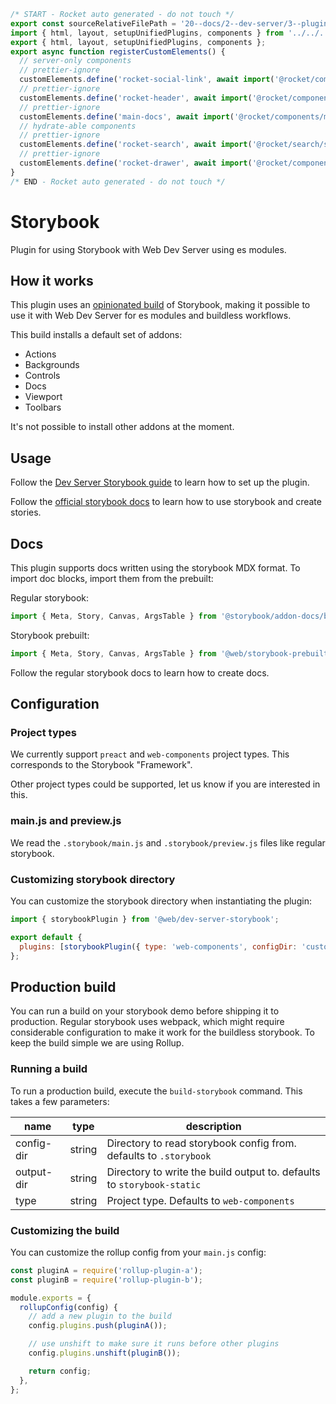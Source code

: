 ```js server
/* START - Rocket auto generated - do not touch */
export const sourceRelativeFilePath = '20--docs/2--dev-server/3--plugins/7--storybook.rocket.md';
import { html, layout, setupUnifiedPlugins, components } from '../../../recursive.data.js';
export { html, layout, setupUnifiedPlugins, components };
export async function registerCustomElements() {
  // server-only components
  // prettier-ignore
  customElements.define('rocket-social-link', await import('@rocket/components/social-link.js').then(m => m.RocketSocialLink));
  // prettier-ignore
  customElements.define('rocket-header', await import('@rocket/components/header.js').then(m => m.RocketHeader));
  // prettier-ignore
  customElements.define('main-docs', await import('@rocket/components/main-docs.js').then(m => m.MainDocs));
  // hydrate-able components
  // prettier-ignore
  customElements.define('rocket-search', await import('@rocket/search/search.js').then(m => m.RocketSearch));
  // prettier-ignore
  customElements.define('rocket-drawer', await import('@rocket/components/drawer.js').then(m => m.RocketDrawer));
}
/* END - Rocket auto generated - do not touch */
```

# Storybook

Plugin for using Storybook with Web Dev Server using es modules.

## How it works

This plugin uses an [opinionated build](https://github.com/modernweb-dev/storybook-prebuilt) of Storybook, making it possible to use it with Web Dev Server for es modules and buildless workflows.

This build installs a default set of addons:

- Actions
- Backgrounds
- Controls
- Docs
- Viewport
- Toolbars

It's not possible to install other addons at the moment.

## Usage

Follow the [Dev Server Storybook guide](../../../guides/dev-server/storybook.md) to learn how to set up the plugin.

Follow the [official storybook docs](https://storybook.js.org/) to learn how to use storybook and create stories.

## Docs

This plugin supports docs written using the storybook MDX format. To import doc blocks, import them from the prebuilt:

Regular storybook:

```js
import { Meta, Story, Canvas, ArgsTable } from '@storybook/addon-docs/blocks';
```

Storybook prebuilt:

```js
import { Meta, Story, Canvas, ArgsTable } from '@web/storybook-prebuilt/addon-docs/blocks.js';
```

Follow the regular storybook docs to learn how to create docs.

## Configuration

### Project types

We currently support `preact` and `web-components` project types. This corresponds to the Storybook "Framework".

Other project types could be supported, let us know if you are interested in this.

### main.js and preview.js

We read the `.storybook/main.js` and `.storybook/preview.js` files like regular storybook.

### Customizing storybook directory

You can customize the storybook directory when instantiating the plugin:

```js
import { storybookPlugin } from '@web/dev-server-storybook';

export default {
  plugins: [storybookPlugin({ type: 'web-components', configDir: 'custom-directory' })],
};
```

## Production build

You can run a build on your storybook demo before shipping it to production. Regular storybook uses webpack, which might require considerable configuration to make it work for the buildless storybook. To keep the build simple we are using Rollup.

### Running a build

To run a production build, execute the `build-storybook` command. This takes a few parameters:

| name       | type   | description                                                            |
| ---------- | ------ | ---------------------------------------------------------------------- |
| config-dir | string | Directory to read storybook config from. defaults to `.storybook`      |
| output-dir | string | Directory to write the build output to. defaults to `storybook-static` |
| type       | string | Project type. Defaults to `web-components`                             |

### Customizing the build

You can customize the rollup config from your `main.js` config:

```js
const pluginA = require('rollup-plugin-a');
const pluginB = require('rollup-plugin-b');

module.exports = {
  rollupConfig(config) {
    // add a new plugin to the build
    config.plugins.push(pluginA());

    // use unshift to make sure it runs before other plugins
    config.plugins.unshift(pluginB());

    return config;
  },
};
```
